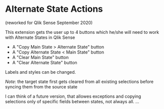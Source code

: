 # Alternate State Actions

(reworked for Qlik Sense September 2020)

This extension gets the user up to 4 buttons which he/she will need to work with Alternate States in Qlik Sense

 * A "Copy Main State > Alternate State" button
 * A "Copy Alternate State < Main State" button
 * A "Clear Main State" button
 * A "Clear Alternate State" button
 
Labels and styles can be changed. 

*Note*: the target state first gets cleared from all existing selections before syncing them from the source state

I can think of a future version, that allowes exceptions and copying selections only of specific fields between states, not always all. ...
